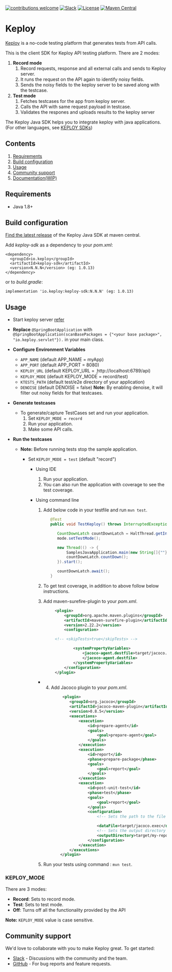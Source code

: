 [![contributions welcome](https://img.shields.io/badge/contributions-welcome-brightgreen?logo=github)](CODE_OF_CONDUCT.md)
[![Slack](.github/slack.svg)](https://join.slack.com/t/keploy/shared_invite/zt-12rfbvc01-o54cOG0X1G6eVJTuI_orSA)
[![License](.github/License-Apache_2.0-blue.svg)](https://opensource.org/licenses/Apache-2.0)
[![Maven Central](https://img.shields.io/maven-central/v/io.keploy/keploy-sdk.svg?label=Maven%20Central)](https://search.maven.org/search?q=g:%22io.keploy%22%20AND%20a:%22keploy-sdk%22)

# Keploy

[Keploy](https://keploy.io) is a no-code testing platform that generates tests from API calls.

This is the client SDK for Keploy API testing platform. There are 2 modes:
1. **Record mode**
    1. Record requests, response and all external calls and sends to Keploy server.
    2. It runs the request on the API again to identify noisy fields.
    3. Sends the noisy fields to the keploy server to be saved along with the testcase.
2. **Test mode**
    1. Fetches testcases for the app from keploy server.
    2. Calls the API with same request payload in testcase.
    3. Validates the respones and uploads results to the keploy server


The Keploy Java SDK helps you to integrate keploy with java applications. (For other languages,
see [KEPLOY SDKs](https://docs.keploy.io/application-development))

## Contents

1. [Requirements](#requirements)
2. [Build configuration](#build-configuration)
3. [Usage](#usage)
4. [Community support](#community-support)
5. [Documentation(WIP)](#documentationwip)

## Requirements

- Java 1.8+

## Build configuration

[Find the latest release](https://search.maven.org/artifact/io.keploy/keploy-sdk) of the Keploy Java SDK at maven
central.

Add *keploy-sdk* as a dependency to your *pom.xml*:

    <dependency>
      <groupId>io.keploy</groupId>
      <artifactId>keploy-sdk</artifactId>
      <version>N.N.N</version> (eg: 1.0.13)
    </dependency>

or to *build.gradle*:

    implementation 'io.keploy:keploy-sdk:N.N.N' (eg: 1.0.13)

## Usage

- Start keploy server [refer](https://github.com/keploy/keploy#start-keploy-server)

- **Replace** `@SpringBootApplication` with `@SpringBootApplication(scanBasePackages = {"<your base package>", "io.keploy.servlet"}).` in your main class.


- **Configure Environment Variables**
    - `APP_NAME`           (default APP_NAME = myApp)
    - `APP_PORT`           (default APP_PORT = 8080)
    - `KEPLOY_URL`         (default KEPLOY_URL =  ̰http://localhost:6789/api)
    - `KEPLOY_MODE`        (default KEPLOY_MODE = record/test)
    - `KTESTS_PATH`        (default test/e2e directory of your application)
    - `DENOISE`            (default DENOISE = false)
      **Note:** By enabling denoise, it will filter out noisy fields for that testcases.


- **Generate testcases**
    - To generate/capture TestCases set  and run your application.
        1. Set `KEPLOY_MODE = record`
        2. Run your application.
        3. Make some API calls.

- **Run the testcases**
    - **Note:** Before running tests stop the sample application.

      - Set `KEPLOY_MODE = test` (default "record")
          - Using IDE
              1. Run your application.
              2. You can also run the application with coverage to see the test coverage.

          - Using command line
              1. Add below code in your testfile and run `mvn test`.

                 ```java
                    @Test
                    public void TestKeploy() throws InterruptedException {

                       CountDownLatch countDownLatch = HaltThread.getInstance().getCountDownLatch();
                       mode.setTestMode();

                       new Thread(() -> {
                           SamplesJavaApplication.main(new String[]{""});
                           countDownLatch.countDown();
                       }).start();

                       countDownLatch.await();
                    }
                 ```     

              2. To get test coverage, in addition to above follow below instructions.

              3. Add maven-surefire-plugin to your *pom.xml*.

                 ```xml 
                      <plugin>
                          <groupId>org.apache.maven.plugins</groupId>
                          <artifactId>maven-surefire-plugin</artifactId>
                          <version>2.22.2</version>
                          <configuration>

                      <!-- <skipTests>true</skipTests> -->

                              <systemPropertyVariables>
                                  <jacoco-agent.destfile>target/jacoco.exec
                                  </jacoco-agent.destfile>
                              </systemPropertyVariables>
                          </configuration>
                      </plugin>
                 ```  
              - 4. Add Jacoco plugin to your *pom.xml*.
                    ```xml
                         <plugin>
                            <groupId>org.jacoco</groupId>
                            <artifactId>jacoco-maven-plugin</artifactId>
                            <version>0.8.5</version>
                            <executions>
                                <execution>
                                    <id>prepare-agent</id>
                                    <goals>
                                        <goal>prepare-agent</goal>
                                    </goals>
                                </execution>
                                <execution>
                                    <id>report</id>
                                    <phase>prepare-package</phase>
                                    <goals>
                                        <goal>report</goal>
                                    </goals>
                                </execution>
                                <execution>
                                    <id>post-unit-test</id>
                                    <phase>test</phase>
                                    <goals>
                                        <goal>report</goal>
                                    </goals>
                                    <configuration>
                                        <!-- Sets the path to the file which contains the execution data. -->
  
                                        <dataFile>target/jacoco.exec</dataFile>
                                        <!-- Sets the output directory for the code coverage report. -->
                                        <outputDirectory>target/my-reports</outputDirectory>
                                    </configuration>
                                </execution>
                            </executions>
                        </plugin>
                    ```
              5. Run your tests using command : `mvn test`.


### KEPLOY_MODE
There are 3 modes:
- **Record**: Sets to record mode.
- **Test**: Sets to test mode.
- **Off**: Turns off all the functionality provided by the API

**Note:** `KEPLOY_MODE` value is case sensitive.


## Community support

We'd love to collaborate with you to make Keploy great. To get started:

* [Slack](https://join.slack.com/t/keploy/shared_invite/zt-12rfbvc01-o54cOG0X1G6eVJTuI_orSA) - Discussions with the
  community and the team.
* [GitHub](https://github.com/keploy/java-sdk/issues) - For bug reports and feature requests.

